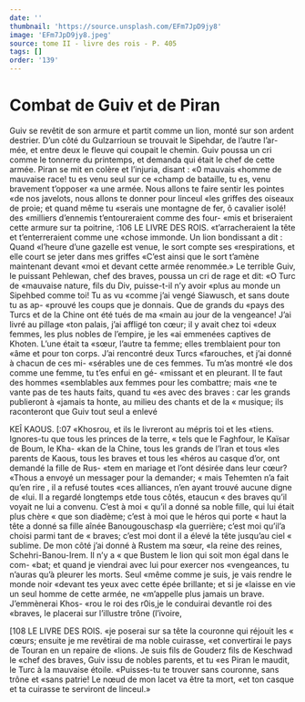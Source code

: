 ```yaml
---
date: ''
thumbnail: 'https://source.unsplash.com/EFm7JpD9jy8'
image: 'EFm7JpD9jy8.jpeg'
source: tome II - livre des rois - P. 405
tags: []
order: '139'
---
```


# Combat de Guiv et de Piran

Guiv se revêtit de son armure et partit comme un lion, monté sur son ardent destrier. D’un côté du Gulzarrioun se trouvait le Sipehdar, de l’autre l’ar-
mée, et entre deux le fleuve qui coupait le chemin. Guiv poussa un cri comme le tonnerre du printemps, et demanda qui était le chef de cette armée. Piran
se mit en colère et l’injuria, disant : «0 mauvais «homme de mauvaise race! tu es venu seul sur ce «champ de bataille, tu es, venu bravement t’opposer
«a une armée. Nous allons te faire sentir les pointes «de nos javelots, nous allons te donner pour linceul «les griffes des oiseaux de proie; et quand même tu «serais une montagne de fer, ô cavalier isolé! des «milliers d’ennemis t’entoureraient comme des four-
«mis et briseraient cette armure sur ta poitrine,
:106 LE LIVRE DES ROIS. «t’arracheraient la tête et t’enterreraient comme une
«chose immonde. Un lion bondissant a dit : Quand
«l’heure d’une gazelle est venue, le sort compte ses
«respirations, et elle court se jeter dans mes griffes «C’est ainsi que le sort t’amène maintenant devant
«moi et devant cette armée renommée.»
Le terrible Guiv, le puissant Pehlewan, chef des braves, poussa un cri de rage et dit: «O Turc de «mauvaise nature, fils du Div, puisse-t-il n’y avoir «plus au monde un Sipehbed comme toi! Tu as vu «comme j’ai vengé Siawusch, et sans doute tu as ap- «prouvé les coups que je donnais. Que de grands du «pays des Turcs et de la Chine ont été tués de ma
«main au jour de la vengeance! J’ai livré au pillage «ton palais, j’ai affligé ton cœur; il y avait chez toi «deux femmes, les plus nobles de l’empire, je les «ai emmenées captives de Khoten. L’une était ta «sœur, l’autre ta femme; elles tremblaient pour ton «âme et pour ton corps. J’ai rencontré deux Turcs «farouches, et j’ai donné à chacun de ces mi- «sérables une de ces femmes. Tu m’as montré
«le dos comme une femme, tu t’es enfui en gé- «missant et en pleurant. Il te faut des hommes «semblables aux femmes pour les combattre; mais «ne te vante pas de tes hauts faits, quand tu «es avec des braves : car les grands publieront à «jamais ta honte, au milieu des chants et de la « musique; ils raconteront que Guiv tout seul a enlevé

KEÎ KAOUS. [:07 «Khosrou, et ils le livreront au mépris toi et les
«tiens. Ignores-tu que tous les princes de la terre, « tels que le Faghfour, le Kaïsar de Boum, le Kha- «kan de la Chine, tous les grands de l’lran et tous «les parents de Kaous, tous les braves et tous les «héros au casque d’or, ont demandé la fille de Rus-
«tem en mariage et l’ont désirée dans leur cœur?
«Thous a envoyé un messager pour la demander; « mais Tehemten n’a fait qu’en rire , il a refusé toutes
«ces alliances, n’en ayant trouvé aucune digne de «lui. Il a regardé longtemps etde tous côtés, etaucun « des braves qu’il voyait ne lui a convenu. C’est à moi « qu’il a donné sa noble fille, qui lui était plus chère
« que son diadème; c’est à moi que le héros qui porte « haut la tête a donné sa fille aînée Banougouschasp «la guerrière; c’est moi qu’il’a choisi parmi tant de
« braves; c’est moi dont il a élevé la tête jusqu’au ciel
« sublime. De mon côté j’ai donné à Rustem ma sœur,
«la reine des reines, Schehri-Banou-Irem. Il n’y a
« que Bustem le lion qui soit mon égal dans le com- «bat; et quand je viendrai avec lui pour exercer nos «vengeances, tu n’auras qu’à pleurer les morts. Seul «même comme je suis, je vais rendre le monde noir «devant tes yeux avec cette épée brillante; et si je «laisse en vie un seul homme de cette armée, ne
«m’appelle plus jamais un brave. J’emmènerai Khos-
«rou le roi des r0is,je le conduirai devantle roi des «braves, le placerai sur l’illustre trône (l’ivoire,

[108 LE LIVRE DES ROIS.
«je poserai sur sa tête la couronne qui réjouit les
« cœurs; ensuite je me revêtirai de ma noble cuirasse, «et convertirai le pays de Touran en un repaire de «lions. Je suis fils de Gouderz fils de Keschwad le «chef des braves, Guiv issu de nobles parents, et tu «es Piran le maudit, le Turc à la mauvaise étoile.
«Puisses-tu te trouver sans couronne, sans trône et «sans patrie! Le nœud de mon lacet va être ta mort, «et ton casque et ta cuirasse te serviront de linceul.»
